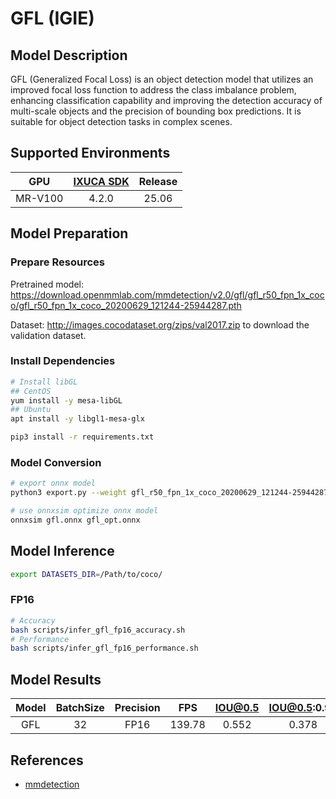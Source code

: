 # GFL (IGIE)

## Model Description

GFL (Generalized Focal Loss) is an object detection model that utilizes an improved focal loss function to address the class imbalance problem, enhancing classification capability and improving the detection accuracy of multi-scale objects and the precision of bounding box predictions. It is suitable for object detection tasks in complex scenes.

## Supported Environments

| GPU    | [IXUCA SDK](https://gitee.com/deep-spark/deepspark#%E5%A4%A9%E6%95%B0%E6%99%BA%E7%AE%97%E8%BD%AF%E4%BB%B6%E6%A0%88-ixuca) | Release |
| :----: | :----: | :----: |
| MR-V100 | 4.2.0     |  25.06  |

## Model Preparation

### Prepare Resources

Pretrained model: <https://download.openmmlab.com/mmdetection/v2.0/gfl/gfl_r50_fpn_1x_coco/gfl_r50_fpn_1x_coco_20200629_121244-25944287.pth>

Dataset: <http://images.cocodataset.org/zips/val2017.zip> to download the validation dataset.

### Install Dependencies

```bash
# Install libGL
## CentOS
yum install -y mesa-libGL
## Ubuntu
apt install -y libgl1-mesa-glx

pip3 install -r requirements.txt
```

### Model Conversion

```bash
# export onnx model
python3 export.py --weight gfl_r50_fpn_1x_coco_20200629_121244-25944287.pth --cfg gfl_r50_fpn_1x_coco.py --output gfl.onnx

# use onnxsim optimize onnx model
onnxsim gfl.onnx gfl_opt.onnx
```

## Model Inference

```bash
export DATASETS_DIR=/Path/to/coco/
```

### FP16

```bash
# Accuracy
bash scripts/infer_gfl_fp16_accuracy.sh
# Performance
bash scripts/infer_gfl_fp16_performance.sh
```

## Model Results

| Model | BatchSize | Precision | FPS    | IOU@0.5 | IOU@0.5:0.95 |
| :----: | :----: | :----: | :----: | :----: | :----: |
| GFL   | 32        | FP16      | 139.78 | 0.552   | 0.378        |

## References

- [mmdetection](https://github.com/open-mmlab/mmdetection.git)
